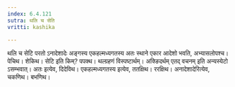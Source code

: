 ```yaml
---
index: 6.4.121
sutra: थलि च सेति
vritti: kashika

---
```

थलि च सेटि परतो ऽनादेशादेः अङ्गस्य एकहल्मध्यगतस्य अतः स्थाने एकार आदेशो भवति, अभ्यासलोपश्च। पेचिथ। शेकिथ। सेटि इति किम्? पपक्थ। थल्ग्रहणं विस्पष्टार्थम्। अक्ङिदर्थम् एतद् वचनम् इति अन्यस्येटो ऽसम्भवात्। अतः इत्येव, दिदेविथ। एकहल्मध्यगतस्य इत्येव, ततक्षिथ। ररक्षिथ। अनादेशादेरित्येव, चकणिथ। बभणिथ।